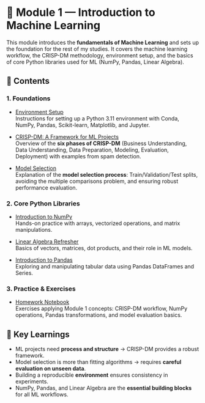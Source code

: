 # 📘 Module 1 — Introduction to Machine Learning

This module introduces the **fundamentals of Machine Learning** and sets up the foundation for the rest of my studies. It covers the machine learning workflow, the CRISP-DM methodology, environment setup, and the basics of core Python libraries used for ML (NumPy, Pandas, Linear Algebra).  


## 🔹 Contents

### 1. Foundations
- [Environment Setup](./env-setup.md)  
  Instructions for setting up a Python 3.11 environment with Conda, NumPy, Pandas, Scikit-learn, Matplotlib, and Jupyter.

- [CRISP-DM: A Framework for ML Projects](./CRISP-DM.md)  
  Overview of the **six phases of CRISP-DM** (Business Understanding, Data Understanding, Data Preparation, Modeling, Evaluation, Deployment) with examples from spam detection.  

- [Model Selection](./model-selection.md)  
  Explanation of the **model selection process**: Train/Validation/Test splits, avoiding the multiple comparisons problem, and ensuring robust performance evaluation.    


### 2. Core Python Libraries
- [Introduction to NumPy](./intro-numpy.ipynb)  
  Hands-on practice with arrays, vectorized operations, and matrix manipulations.  

- [Linear Algebra Refresher](./linear-algebra.ipynb)  
  Basics of vectors, matrices, dot products, and their role in ML models.  

- [Introduction to Pandas](./intro-pandas.ipynb)  
  Exploring and manipulating tabular data using Pandas DataFrames and Series.  


### 3. Practice & Exercises
- [Homework Notebook](./homework/homework.ipynb)  
  Exercises applying Module 1 concepts: CRISP-DM workflow, NumPy operations, Pandas transformations, and model evaluation basics.  


## 🎯 Key Learnings
- ML projects need **process and structure** → CRISP-DM provides a robust framework.  
- Model selection is more than fitting algorithms → requires **careful evaluation on unseen data**.  
- Building a reproducible **environment** ensures consistency in experiments.  
- NumPy, Pandas, and Linear Algebra are the **essential building blocks** for all ML workflows.  

